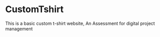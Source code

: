 # CustomTshirt
This is a basic custom t-shirt website, An Assessment for digital project management

